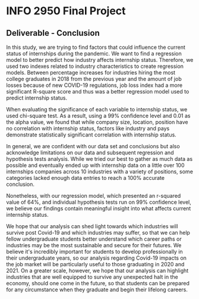 # INFO 2950 Final Project
## Deliverable - Conclusion

In this study, we are trying to find factors that could influence the current status of internships during the pandemic. We want to find a regression model to better predict how industry affects internship status. Therefore, we used two indexes related to industry characteristics to create regression models. Between percentage increases for industries hiring the most college graduates in 2018 from the previous year and the amount of job losses because of new COVID-19 regulations, job loss index had a more significant R-square score and thus was a better regression model used to predict internship status.

When evaluating the significance of each variable to internship status, we used chi-square test. As a result, using a 99% confidence level and 0.01 as the alpha value, we found that while company size, location, position have no correlation with internship status, factors like industry and pays demonstrate statistically significant correlation with internship status.

In general, we are confident with our data set and conclusions but also acknowledge limitations on our data and subsequent regression and hypothesis tests analysis. While we tried our best to gather as much data as possible and eventually ended up with internship data on a little over 100 internships companies across 10 industries with a variety of positions, some categories lacked enough data entries to reach a 100% accurate conclusion.

Nonetheless, with our regression model, which presented an r-squared value of 64%, and individual hypothesis tests run on 99% confidence level, we believe our findings contain meaningful insight into what affects current internship status.

We hope that our analysis can shed light towards which industries will survive post Covid-19 and which industries may suffer, so that we can help fellow undergraduate students better understand which career paths or industries may be the most sustainable and secure for their futures. We believe it's incredibly important for students to develop professionally in their undergraduate years, so our analysis regarding Covid-19 impacts on the job market will be particularly useful to those graduating in 2020 and 2021. On a greater scale, however, we hope that our analysis can highlight industries that are well equipped to survive any unexpected halt in the economy, should one come in the future, so that students can be prepared for any circumstance when they graduate and begin their lifelong careers.
